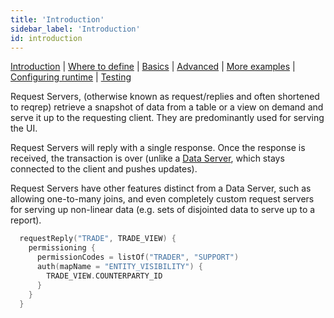 ```yaml
---
title: 'Introduction'
sidebar_label: 'Introduction'
id: introduction
---
```

[Introduction](/creating-applications/defining-your-application/user-interface/request-servers/request-servers/)  | [Where to define](/creating-applications/defining-your-application/user-interface/request-servers/rs-where-to-define/) | [Basics](/creating-applications/defining-your-application/user-interface/request-servers/rs-technical-details/) |  [Advanced](/creating-applications/defining-your-application/user-interface/request-servers/rs-advanced-technical-details/) | [More examples](/creating-applications/defining-your-application/user-interface/request-servers/rs-more-examples/) | [Configuring runtime](/creating-applications/defining-your-application/user-interface/request-servers/rs-configure-runtime/) | [Testing](/creating-applications/defining-your-application/user-interface/request-servers/rs-testing/)

Request Servers, (otherwise known as request/replies and often shortened to reqrep) retrieve a snapshot of data from a table or a view on demand and serve it up to the requesting client. They are predominantly used for serving the UI.

Request Servers will reply with a single response. Once the response is received, the transaction is over (unlike a [Data Server](/creating-applications/defining-your-application/user-interface/data-servers/data-servers/), which stays connected to the client and pushes updates).

Request Servers have other features distinct from a Data Server, such as allowing one-to-many joins, and even completely custom request servers for serving up non-linear data (e.g. sets of disjointed data to serve up to a report).

```kotlin
  requestReply("TRADE", TRADE_VIEW) {
    permissioning {
      permissionCodes = listOf("TRADER", "SUPPORT")
      auth(mapName = "ENTITY_VISIBILITY") {
        TRADE_VIEW.COUNTERPARTY_ID
      }
    }
  }
```
